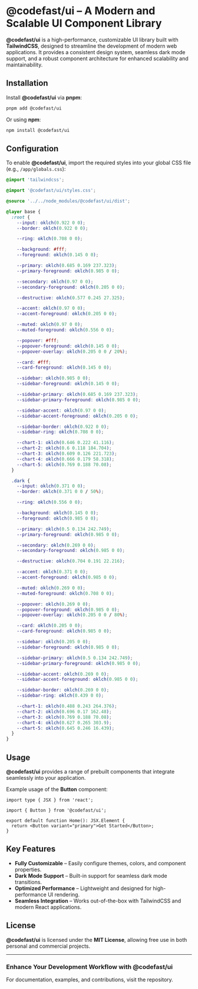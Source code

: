 # **@codefast/ui** – A Modern and Scalable UI Component Library

**@codefast/ui** is a high-performance, customizable UI library built with **TailwindCSS**, designed to streamline the development of modern web applications. It provides a consistent design system, seamless dark mode support, and a robust component architecture for enhanced scalability and maintainability.

## Installation

Install **@codefast/ui** via **pnpm**:

```sh
pnpm add @codefast/ui
```

Or using **npm**:

```sh
npm install @codefast/ui
```

## Configuration

To enable **@codefast/ui**, import the required styles into your global CSS file (e.g., `/app/globals.css`):

```css
@import 'tailwindcss';

@import '@codefast/ui/styles.css';

@source '../../node_modules/@codefast/ui/dist';

@layer base {
  :root {
    --input: oklch(0.922 0 0);
    --border: oklch(0.922 0 0);

    --ring: oklch(0.708 0 0);

    --background: #fff;
    --foreground: oklch(0.145 0 0);

    --primary: oklch(0.685 0.169 237.323);
    --primary-foreground: oklch(0.985 0 0);

    --secondary: oklch(0.97 0 0);
    --secondary-foreground: oklch(0.205 0 0);

    --destructive: oklch(0.577 0.245 27.325);

    --accent: oklch(0.97 0 0);
    --accent-foreground: oklch(0.205 0 0);

    --muted: oklch(0.97 0 0);
    --muted-foreground: oklch(0.556 0 0);

    --popover: #fff;
    --popover-foreground: oklch(0.145 0 0);
    --popover-overlay: oklch(0.205 0 0 / 20%);

    --card: #fff;
    --card-foreground: oklch(0.145 0 0);

    --sidebar: oklch(0.985 0 0);
    --sidebar-foreground: oklch(0.145 0 0);

    --sidebar-primary: oklch(0.685 0.169 237.323);
    --sidebar-primary-foreground: oklch(0.985 0 0);

    --sidebar-accent: oklch(0.97 0 0);
    --sidebar-accent-foreground: oklch(0.205 0 0);

    --sidebar-border: oklch(0.922 0 0);
    --sidebar-ring: oklch(0.708 0 0);

    --chart-1: oklch(0.646 0.222 41.116);
    --chart-2: oklch(0.6 0.118 184.704);
    --chart-3: oklch(0.609 0.126 221.723);
    --chart-4: oklch(0.666 0.179 58.318);
    --chart-5: oklch(0.769 0.188 70.08);
  }

  .dark {
    --input: oklch(0.371 0 0);
    --border: oklch(0.371 0 0 / 50%);

    --ring: oklch(0.556 0 0);

    --background: oklch(0.145 0 0);
    --foreground: oklch(0.985 0 0);

    --primary: oklch(0.5 0.134 242.749);
    --primary-foreground: oklch(0.985 0 0);

    --secondary: oklch(0.269 0 0);
    --secondary-foreground: oklch(0.985 0 0);

    --destructive: oklch(0.704 0.191 22.216);

    --accent: oklch(0.371 0 0);
    --accent-foreground: oklch(0.985 0 0);

    --muted: oklch(0.269 0 0);
    --muted-foreground: oklch(0.708 0 0);

    --popover: oklch(0.269 0 0);
    --popover-foreground: oklch(0.985 0 0);
    --popover-overlay: oklch(0.205 0 0 / 80%);

    --card: oklch(0.205 0 0);
    --card-foreground: oklch(0.985 0 0);

    --sidebar: oklch(0.205 0 0);
    --sidebar-foreground: oklch(0.985 0 0);

    --sidebar-primary: oklch(0.5 0.134 242.749);
    --sidebar-primary-foreground: oklch(0.985 0 0);

    --sidebar-accent: oklch(0.269 0 0);
    --sidebar-accent-foreground: oklch(0.985 0 0);

    --sidebar-border: oklch(0.269 0 0);
    --sidebar-ring: oklch(0.439 0 0);

    --chart-1: oklch(0.488 0.243 264.376);
    --chart-2: oklch(0.696 0.17 162.48);
    --chart-3: oklch(0.769 0.188 70.08);
    --chart-4: oklch(0.627 0.265 303.9);
    --chart-5: oklch(0.645 0.246 16.439);
  }
}
```

## Usage

**@codefast/ui** provides a range of prebuilt components that integrate seamlessly into your application.

Example usage of the **Button** component:

```tsx
import type { JSX } from 'react';

import { Button } from '@codefast/ui';

export default function Home(): JSX.Element {
  return <Button variant="primary">Get Started</Button>;
}
```

## Key Features

- **Fully Customizable** – Easily configure themes, colors, and component properties.
- **Dark Mode Support** – Built-in support for seamless dark mode transitions.
- **Optimized Performance** – Lightweight and designed for high-performance UI rendering.
- **Seamless Integration** – Works out-of-the-box with TailwindCSS and modern React applications.

## License

**@codefast/ui** is licensed under the **MIT License**, allowing free use in both personal and commercial projects.

---

### Enhance Your Development Workflow with **@codefast/ui**

For documentation, examples, and contributions, visit the repository.
